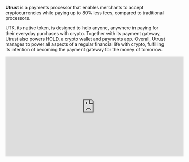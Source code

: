 **Utrust** is a payments processor that enables merchants to accept cryptocurrencies while paying up to 80% less fees, compared to traditional processors. 

UTK, its native token, is designed to help anyone, anywhere in paying for their everyday purchases with crypto. Together with its payment gateway, Utrust also powers HOLD, a crypto wallet and payments app. Overall, Utrust manages to power all aspects of a regular financial life with crypto, fulfilling its intention of becoming the payment gateway for the money of tomorrow.

<iframe width="560" height="315" src="https://www.youtube.com/embed/vib3tbOY8fk" frameborder="0" allow="accelerometer; autoplay; clipboard-write; encrypted-media; gyroscope; picture-in-picture" allowfullscreen></iframe>
